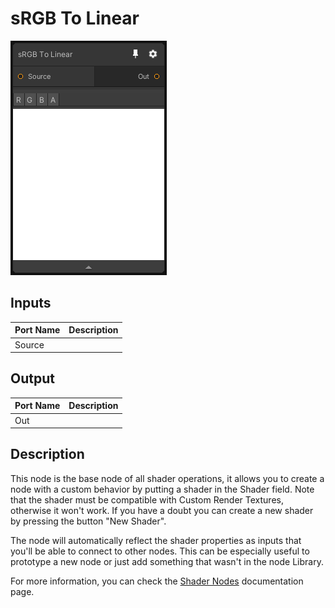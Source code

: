 # sRGB To Linear
![Mixture.SRGBToLinear](../../images/Mixture.SRGBToLinear.png)
## Inputs
Port Name | Description
--- | ---
Source | 

## Output
Port Name | Description
--- | ---
Out | 

## Description
This node is the base node of all shader operations, it allows you to create a node with a custom behavior by putting a shader in the Shader field.
Note that the shader must be compatible with Custom Render Textures, otherwise it won't work. If you have a doubt you can create a new shader by pressing the button "New Shader".

The node will automatically reflect the shader properties as inputs that you'll be able to connect to other nodes.
This can be especially useful to prototype a new node or just add something that wasn't in the node Library.

For more information, you can check the [Shader Nodes](../ShaderNodes.md) documentation page.

